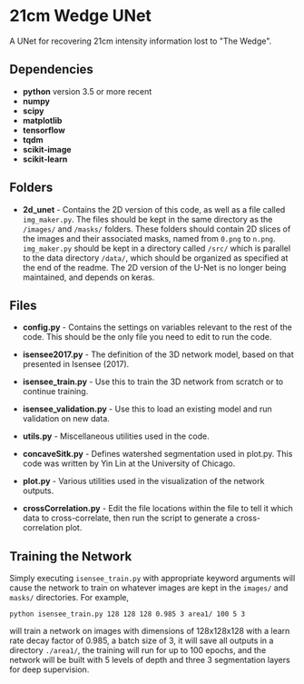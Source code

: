 #  21cm Wedge UNet

A UNet for recovering 21cm intensity information lost to "The Wedge".

## Dependencies
* **python** version 3.5 or more recent
* **numpy**
* **scipy**
* **matplotlib**
* **tensorflow**
* **tqdm**
* **scikit-image**
* **scikit-learn**

## Folders
* **2d_unet** - Contains the 2D version of this code, as well as a file called ``img_maker.py``. The files should be kept in the same directory as the ``/images/`` and ``/masks/`` folders. These folders should contain 2D slices of the images and their associated masks, named from ``0.png`` to ``n.png``. ``img_maker.py`` should be kept in a directory called ``/src/`` which is parallel to the data directory ``/data/``, which should be organized as specified at the end of the readme. The 2D version of the U-Net is no longer being maintained, and depends on keras.

## Files
* **config.py** - Contains the settings on variables relevant to the rest of the code. This should be the only file you need to edit to run the code.

* **isensee2017.py** - The definition of the 3D network model, based on that presented in Isensee (2017).

* **isensee_train.py** - Use this to train the 3D network from scratch or to continue training.

* **isensee_validation.py**  - Use this to load an existing model and run validation on new data.

* **utils.py** - Miscellaneous utilities used in the code. 

* **concaveSitk.py** - Defines watershed segmentation used in plot.py. This code was written by Yin Lin at the University of Chicago.

* **plot.py** - Various utilities used in the visualization of the network outputs.

* **crossCorrelation.py** - Edit the file locations within the file to tell it which data to cross-correlate, then run the script to generate a cross-correlation plot.

## Training the Network

Simply executing ```isensee_train.py``` with appropriate keyword arguments will cause the network to train on whatever images are kept in the ```images/``` and ```masks/``` directories. For example,

```python isensee_train.py 128 128 128 0.985 3 area1/ 100 5 3```

will train a network on images with dimensions of 128x128x128 with a learn rate decay factor of 0.985, a batch size of 3, it will save all outputs in a directory ```./area1/```, the training will run for up to 100 epochs, and the network will be built with 5 levels of depth and three 3 segmentation layers for deep supervision.
